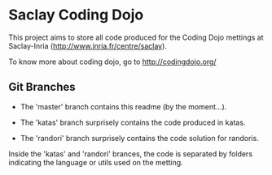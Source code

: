 # Saclay Coding Dojo

This project aims to store all code produced for the Coding Dojo mettings at Saclay-Inria (http://www.inria.fr/centre/saclay).

To know more about coding dojo, go to http://codingdojo.org/

## Git Branches

* The 'master' branch contains this readme (by the moment...).

* The 'katas' branch surprisely contains the code produced in katas.

* The 'randori' branch surprisely contains the code solution for randoris.

Inside the 'katas' and 'randori' brances, the code is separated by folders indicating the language or utils used on the metting.